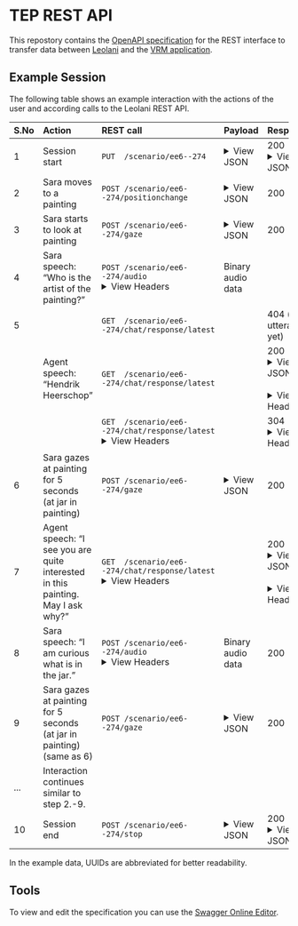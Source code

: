 # TEP REST API

This repostory contains the [OpenAPI specification](https://spec.openapis.org/) for the REST interface to transfer data between
[Leolani](https://leolani.github.io/) and the [VRM application]().

## Example Session

The following table shows an example interaction with the actions of the user and according calls to the Leolani REST API.

| S.No | Action                                                                          | REST call                                                                                                                                                   | Payload                                                                                                                                                                                                                                                                                                                                                                                                                                         | Response                                                                                                                                                                                                                                                                                                                                                    |
|:-----|:--------------------------------------------------------------------------------|:------------------------------------------------------------------------------------------------------------------------------------------------------------|-------------------------------------------------------------------------------------------------------------------------------------------------------------------------------------------------------------------------------------------------------------------------------------------------------------------------------------------------------------------------------------------------------------------------------------------------|-------------------------------------------------------------------------------------------------------------------------------------------------------------------------------------------------------------------------------------------------------------------------------------------------------------------------------------------------------------|
| 1    | Session start                                                                   | <code>PUT&nbsp;&nbsp;/scenario/ee6--274</code>                                                                                                              | <details><summary>View JSON</summary><code>{<br>&emsp;"start": "2000-01-01T00:00:00.000+00:00",<br>&emsp;"location": "example.com/ontology/museum/twente",<br>&emsp;"user": "example.com/ontology/alice"<br>}</code>                                                                                                                                                                                                                            | 200<br/><details><summary>View JSON</summary><code>{<br>&emsp;"id": "ee6--274",<br>&emsp;"start": "2000-01-01T00:00:00.000+00:00",<br>&emsp;"location": "example.com/ontology/museum/twente",<br>&emsp;"user": "example.com/ontology/alice"<br>}</code>                                                                                                     |
| 2    | Sara moves to a painting                                                        | <code>POST&nbsp;/scenario/ee6--274/positionchange</code>                                                                                                    | <details><summary>View JSON</summary><code>{<br>&emsp;"previous": {<br>&emsp;&emsp;"x": 0,<br>&emsp;&emsp;"y": 0,<br>&emsp;&emsp;"z": 0<br>&emsp;},<br>&emsp;"current": {<br>&emsp;&emsp;"x": 1,<br>&emsp;&emsp;"y": 2,<br>&emsp;&emsp;"z": 3<br>&emsp;},<br>&emsp;"timestamp": "2000-01-23T04:56:07.000+00:00"<br>}</code></details>                                                                                                           | 200                                                                                                                                                                                                                                                                                                                                                         |
| 3    | Sara starts to look at painting                                                 | <code>POST&nbsp;/scenario/ee6--274/gaze</code>                                                                                                              | <details><summary>View JSON</summary><code>{<br>&emsp;"position": {<br>&emsp;&emsp;"x": 1,<br>&emsp;&emsp;"y": 2,<br>&emsp;&emsp;"z": 3<br>&emsp;},<br>&emsp;"painting": "https://example.com/image.jpg",<br>&emsp;"distance": 1,<br>&emsp;"entities": \[\],<br>&emsp;"start": "2000-01-23T04:56:07.000+00:00"<br>}</code></details>                                                                                                            | 200                                                                                                                                                                                                                                                                                                                                                         |
| 4    | Sara speech: “Who is the artist of the painting?”                               | <code>POST&nbsp;/scenario/ee6--274/audio</code><details><summary>View Headers</summary><code>Content-Type: "audio/wav"</code></details>                     | Binary audio data                                                                                                                                                                                                                                                                                                                                                                                                                               |                                                                                                                                                                                                                                                                                                                                                             |
| 5    |                                                                                 | <code>GET&nbsp;&nbsp;/scenario/ee6--274/chat/response/latest</code>                                                                                         |                                                                                                                                                                                                                                                                                                                                                                                                                                                 | 404 (no utterance yet)                                                                                                                                                                                                                                                                                                                                      |
|      | Agent speech: “Hendrik Heerschop”                                               | <code>GET&nbsp;&nbsp;/scenario/ee6--274/chat/response/latest</code>                                                                                         |                                                                                                                                                                                                                                                                                                                                                                                                                                                 | 200<br/><details><summary>View JSON</summary><code>{<br>&emsp;"id": "af1--17c",<br>&emsp;"text": "Hendrik Heerschop"<br>}</code></details><br/><details><summary>View Headers</summary><code>Etag: "af1--17c", Cache-Control: max-age=0, must-revalidate, proxy-revalidate</code></details>                                       |
|      |                                                                                 | <code>GET&nbsp;&nbsp;/scenario/ee6--274/chat/response/latest</code><details><summary>View Headers</summary><code>If-None-Match: "af1--17c"</code></details> |                                                                                                                                                                                                                                                                                                                                                                                                                                                 | 304<br/><details><summary>View Headers</summary><code>Etag: "af1--17c", Cache-Control: max-age=0, must-revalidate, proxy-revalidate</code></details>                                                                                                                                                                                      |
| 6    | Sara gazes at painting for 5 seconds<br/>(at jar in painting)                   | <code>POST&nbsp;/scenario/ee6--274/gaze</code>                                                                                                              | <details><summary>View JSON</summary><code>{<br>&emsp;"position": {<br>&emsp;&emsp;"x": 1,<br>&emsp;&emsp;"y": 2,<br>&emsp;&emsp;"z": 3<br>&emsp;},<br>&emsp;"painting": "https://example.com/image.jpg",<br>&emsp;"distance": 1,<br>&emsp;"entities": \[<br>&emsp;&emsp;{<br>&emsp;&emsp;&emsp;"IRI": "https://example.com/ontology/jar"<br>&emsp;&emsp;}<br>&emsp;\],<br>&emsp;"start": "2000-01-23T04:56:07.000+00:00"<br>}</code></details> | 200                                                                                                                                                                                                                                                                                                                                                         |
| 7    | Agent speech: “I see you are quite interested in this painting. May I ask why?” | <code>GET&nbsp;&nbsp;/scenario/ee6--274/chat/response/latest</code><details><summary>View Headers</summary><code>If-None-Match: "af1--17c"</code></details> |                                                                                                                                                                                                                                                                                                                                                                                                                                                 | 200<br/><details><summary>View JSON</summary><code>{<br>&emsp;"id": "b17--a58",<br>&emsp;"text": "I see you are quite interested in this painting. May I ask why?"<br>}</code></details><br/><details><summary>View Headers</summary><code>Etag: "b17--a58", Cache-Control: max-age=0, must-revalidate, proxy-revalidate</code></details> |
| 8    | Sara speech: “I am curious what is in the jar.”                                 | <code>POST&nbsp;/scenario/ee6--274/audio</code><details><summary>View Headers</summary><code>Content-Type: "audio/wav"</code></details>                     | Binary audio data                                                                                                                                                                                                                                                                                                                                                                                                                               | 200                                                                                                                                                                                                                                                                                                                                                            |
| 9    | Sara gazes at painting for 5 seconds<br/>(at jar in painting) (same as 6)       | <code>POST&nbsp;/scenario/ee6--274/gaze</code>                                                                                                              | <details><summary>View JSON</summary><code>{<br>&emsp;"position": {<br>&emsp;&emsp;"x": 1,<br>&emsp;&emsp;"y": 2,<br>&emsp;&emsp;"z": 3<br>&emsp;},<br>&emsp;"painting": "https://example.com/image.jpg",<br>&emsp;"distance": 1,<br>&emsp;"entities": \[<br>&emsp;&emsp;{<br>&emsp;&emsp;&emsp;"IRI": "https://example.com/ontology/jar"<br>&emsp;&emsp;}<br>&emsp;\],<br>&emsp;"start": "2000-01-23T04:56:07.000+00:00"<br>}</code></details> | 200                                                                                                                                                                                                                                                                                                                                                         |
| ...  | Interaction continues similar to step 2.-9.                                     |                                                                                                                                                             |                                                                                                                                                                                                                                                                                                                                                                                                                                                 |                                                                                                                                                                                                                                                                                                                                                             |
| 10   | Session end                                                                     | <code>POST&nbsp;/scenario/ee6--274/stop</code>                                                                                                              | <details><summary>View JSON</summary><code>"2000-01-23T04:56:07.000+00:00"</code>                                                                                                                                                                                                                                                                                                                                                               | 200<br/><details><summary>View JSON</summary><code>{<br>&emsp;"id": "ee6--274",<br>&emsp;"start": "2000-01-01T00:00:00.000+00:00",<br>&emsp;"end": "2000-01-01T00:10:00.000+00:00",<br>&emsp;"location": "example.com/ontology/museum/twente",<br>&emsp;"user": "example.com/ontology/alice"<br>}</code>                                                    |

In the example data, UUIDs are abbreviated for better readability.

## Tools

To view and edit the specification you can use the [Swagger Online Editor](https://editor.swagger.io/).
